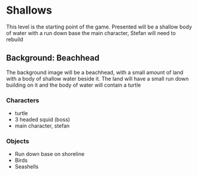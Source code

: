 # Shallows

This level is the starting point of the game. Presented will be a shallow body of water  with a run down base the main character, Stefan will need to rebuild

## Background: Beachhead

The background image will be a beachhead, with a small amount of land with a body of shallow water beside it. The land will have  a small run down building on it and the body of water will contain a turtle

### Characters

- turtle
- 3 headed squid (boss)
- main character, stefan

### Objects

- Run down base on shoreline
- Birds
- Seashells